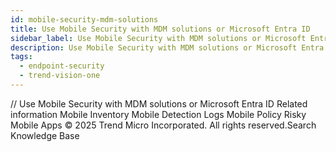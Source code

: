 ```yaml
---
id: mobile-security-mdm-solutions
title: Use Mobile Security with MDM solutions or Microsoft Entra ID
sidebar_label: Use Mobile Security with MDM solutions or Microsoft Entra ID
description: Use Mobile Security with MDM solutions or Microsoft Entra ID
tags:
  - endpoint-security
  - trend-vision-one
---
```


/*<![CDATA[*/ $('#title').html($('meta[name=map-description]').attr('content')); /*]]>*/ Use Mobile Security with MDM solutions or Microsoft Entra ID Related information Mobile Inventory Mobile Detection Logs Mobile Policy Risky Mobile Apps © 2025 Trend Micro Incorporated. All rights reserved.Search Knowledge Base